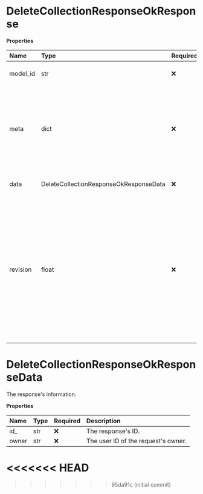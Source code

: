 # DeleteCollectionResponseOkResponse

**Properties**

| Name     | Type                                   | Required | Description                                                                                                                                                                         |
| :------- | :------------------------------------- | :------- | :---------------------------------------------------------------------------------------------------------------------------------------------------------------------------------- |
| model_id | str                                    | ❌       | The response's ID.                                                                                                                                                                  |
| meta     | dict                                   | ❌       | A Postman-specific response that contains information about the internal performed operation.                                                                                       |
| data     | DeleteCollectionResponseOkResponseData | ❌       | The response's information.                                                                                                                                                         |
| revision | float                                  | ❌       | An internal revision ID. Its value increments each time the resource changes. You can use this ID to track whether there were changes since the last time you fetched the resource. |

# DeleteCollectionResponseOkResponseData

The response's information.

**Properties**

| Name  | Type | Required | Description                         |
| :---- | :--- | :------- | :---------------------------------- |
| id\_  | str  | ❌       | The response's ID.                  |
| owner | str  | ❌       | The user ID of the request's owner. |
<<<<<<< HEAD
=======

<!-- This file was generated by liblab | https://liblab.com/ -->
>>>>>>> 95da91c (initial commit)

